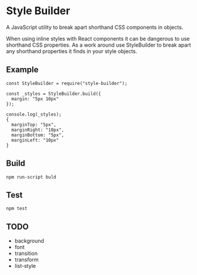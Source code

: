 # Style Builder

A JavaScript utility to break apart shorthand CSS components in objects.

When using inline styles with React components it can be dangerous to use shorthand CSS properties. As a work around use StyleBuilder to break apart any shorthand properties it finds in your style objects.

## Example

```
const StyleBuilder = require("style-builder");

const _styles = StyleBuilder.build({
  margin: "5px 10px"
});

console.log(_styles);
{
  marginTop: "5px",
  marginRight: "10px",
  marginBottom: "5px",
  marginLeft: "10px"
}
```
## Build
```
npm run-script buld
```

## Test
```
npm test
```

## TODO
* background
* font
* transition
* transform
* list-style

